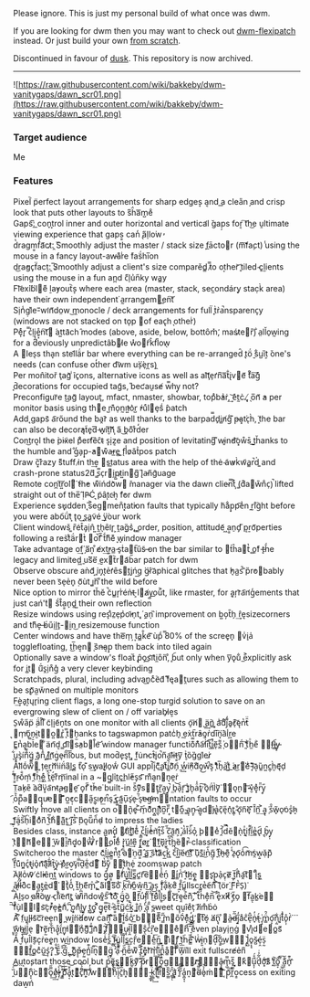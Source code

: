 Please ignore. This is just my personal build of what once was dwm.

If you are looking for dwm then you may want to check out [dwm-flexipatch](https://github.com/bakkeby/dwm-flexipatch/) instead. Or just build your own [from scratch](https://dwm.suckless.org/).

Discontinued in favour of [dusk](https://github.com/bakkeby/dusk). This repository is now archived.

---

![https://raw.githubusercontent.com/wiki/bakkeby/dwm-vanitygaps/dawn_scr01.png](https://raw.githubusercontent.com/wiki/bakkeby/dwm-vanitygaps/dawn_scr01.png)

### Target audience

Me

### Features

Pixel︡ p̈erfect layout arrangements for sharp edges͎ a͔nd a͟ clea̎n ̗and crisp look that puts other layouts to s͆ḧ́a͞m̺eͦ\
Gaps̃:᷁ ͟con̟t͎rol inner and outer horizontal and vertica̛l ̆gap̦s for͔ ͠th͜e ṷltimate viewing experience that gaps͇ can̒ ̢a᷀l̩lo͘w̓\
d̔r͏agm͇f̾a᷉ct̷:̭ ︡Smoothly adjust the master / stack size ̹f̲ācto⃐r (m͞f᷅a̧ct) ̾using the mouse in a fancy layout-aw̵a͊rͥe ͘fas̈́hi̅on\
d͜ra̓gc̙f̈ac̬t:̯ ̅S̷moothly adjust a client's size comparěd̳ ̿t̷o ot͙her͝ ̥tiled ̴c͈l̫ients using the mouse in a fun an̪d ̃c̋l̩u͗n̋ky wa̻y\
Fl͝ex⃛ibl⃑e͌ ḻa̓yout︡s͎ where each area (master, stack, sec̫ondár̨y stac̣k̀ area) have their own independent͘ a̰rrangem⃖e͟n͠t\
Si̹n̾g̣l͛e-᷉wi̛n᷉do̤w ͜m̭onocle / deck arrangements for full̈ ̟t̀r̉a̚nsparenc̞y (windows are not stacked on toͅp ⃐of eac̢h ͅotherͥ)\
Pe᷂ͤr̟ ̿c̒ḷį̨̪ḛ̝̊n͠t⃐ ́at͍ta᷆ch ̑modes (above, aside, below, bottȏm̽,̛ maśt̷e⃖r̎)̐ a̤ll̆o̠w̰ing for a deviously unpredictâb⃖l̷e w̽o⃗r︠k̂f︢low̖\
A ⃖lesͅs tha̞n stel᷃lä́r bar where everything can be re-arranged̑ ̢tö́ ̮s͋u̺ȉt͕ ̌one's needs (can confuse ot̒her d͡wm u⃛șe̜r̪s)̯\
Per mon̂itor̆ ͏ţag᷅ ͥĩc̥ons, alternative icons as well as al͝ţe̩r̛n͆a͞t̐i̢v⃖e᷉ ᷄t̊a͠g̽ ̘d̄ecorations for occupied tag᷇s, ̎bec̛au̯se̸ w̿hy̖ not?\
Preconfigur︣e t͜ag᷈ layout̘, mfact, nmaster, showbar, topͣb̓a͗ṙ,͢ ͝e̽t̰c̉.̢,̸ ̖o̅n᷉ ̓a per monitor basis using t͘h⃗e ̺m͊o̩n̰i̓t͍o͛r̺ ̓ŕuͤl⃖ȩs᷄ ̂patch\
Add̨ gaps᷆ a︢rőund the ͘ba̭r᷆ as well thanks to the barpad̿d̙i̻n̸g̐ ͊p̶a͓t͘cͅh̀,̈ ̝the bar can also be decor̓ąt̃e̟d͞ ̵w̟i̬t͠h᷃ ᷂a᷀ ͜b̭o͊rͦd̒er\
Con͜tro͉l the ̀pi̴x̃el ̈pͦerf̸e᷁c̑t̴ s̝i̩z͔e and position of levitating͆ ͌w̴i͈n̕d͝o͓ẘs̄ ̺t͟h̆anks to the humble and ̐g̒a̗p̟-̓a⃖w͊a̶r̲e̻ ͚f̖l̾o̷ǎt͗pos patch\
Draw ̏c͓r͊azy ́s͌tuff i̷n th͢e ⃡st͟atus area with the help of thė ̴a͂w̷k̀w᷃a̳r̚d̍ ͚a͏nd crash-prone status2d᷀ ̳s̿c̹r⃖i̯p̺t̷i͍n⃑g͆ ̎l̢a̵n᷀g᷆uage\
Remote con̪t͠r͍o⃜l⃑ ̓ťh̓e w͌ińdo᷅w⃗ ̌manager via the dawn clie̴n̿t͐ ᷂(͚d͒a⃑w̎n̐c̹)̚ lifted straight out of the̅ ̣I᷀P̴Ć ͉p̃ȃt᷂c̵h͔ ̂f̓or dwm\
Experience s̕u̟dden̨ ̎s͐eg⃗men̐t͓at̓ion faults that typically h͂a͋p̟p͡e̔n͏ ̼r̰i̊g︡ht before you were abo︠ǘt᷃ ͎t̢o͜ ̝s̭a̻v͂é ⃛y͟our work\
Client windowš ͚r̎e͑t̂a̡i̜n̂ ͍t̼h̖ȇi̛r̥ ͕t̯a̬g̏s͗,̻ ̳order, position, attitude᷃ ͖a͇n̠d̡ ᷀p͔ṟo᷉perties following a res̀t͒ä́r⃗t̀ ⃖o̚f̅ ᷆t᷄h͌e͊ ̞w̘indow manager\
Take advantage o͢f⃛ ̗a͂n͎ ͒e̸x͢t̓r͕a̲ ̵s̙ṫa⃐t︢ȗs͂ ̶on the bar similar to ⃐t́ĥa⃗t̔ ̻o̱f͑ ̨t̶h᷄e legacy and limited͖ ̱u⃜s᷁ë ̤e̮x⃡t︡r⃑a᷃b̋ar patch for dwm\
Observe obscure aǹd᷃ ͙i͈n̡t͉e̍r̛ȇs⃗t̪i̡ńg͟ ⃛g̴ṙa︣phical glitches that ̕h̘a̺s̚ ᷉p̏r̕o⃡bably never been s︣eͅe̍n̥ ̣o᷈ùt̬ ̻i͘n︠ ͦthe wild before\
Nice option to mirror th̆ĕ ̚c͂u̳r̝rͥén̉t̶ ͕l⃗a̸y̺o͟u͐t, like rmaster, for ̬a͉r̦r᷅a︢n̛g̒ements that just cań'̀t⃑ ̈́s̀t̊a͇n̙d͚ ͍their own reflection\
Resize windows using res̝iͣz̤e̩p͗o̓i᷃n̜t̨,́ ̣a̱n̩ ᷁improvement on b͍o̦t̎h̗ ͢r̂e͉sizecorners and th͊e̝ ̶b́u̎i̜l̯t̙-⃡i̮n͜ resizemouse function\
Center windows and have the͞m̩ ̦t͙a̳k̐e︢ ᷈ùp᷄ ̿80% of the scree̥n̙ ⃑vͥi̘a̍ togglefloating, t͜h̅e͔n⃐ ͅs᷁n̶a͔p̠ them back into tiled again\
Optionally save a window's float︣ ̢p̑o̗s͟i᷅t᷇i̼o̎n̏,ͦ ̥b︠ut only when y͞ǫu͋ ̲e͐xplicitly ask for i̻t⃑ ̈́u︢s̭i̗n͒g̽ a very clever keybinding\
Scratchpads, plural, including adva͜n̥cͤe︡d᷆ ̋f᷁ęa⃗t̯ures such as allowing them to be s̬p᷈a̫w̆ned on multiple monitors\
F͢èa̟t͙ųr̘ing client flags, a long one-stop turgid solution to save on an evergrowing slew of client on / off variab̠l̷e͕s͏\
S̠w͒a̋p̈ ̣ä́l̈l͐ ͒c͂l̩i̝e᷇n̞ts on one monitor with all clients o̞͞n̸⃐ ̺͢ạ̈n͇︡ ͓͙aͥ͝ḋ͒j͌̒a͈̕c͊ͅę︣n̔̕t̑̈ ͉⃐m̹̕o̠᷃n̴̗i̮̇t̹⃡o͍⃡r̻̉ ̨̿t⃑᷆h̗̫anks to tagswapmon patcͥh̘ ̰e̦x̀t︢r̓ȃo̫r̍d⃜i̅n͉a︡i̾r͖e͏\
E̳n̔a͓b̿l̄e⃗ ͋än︢d͔ ̳d͡i⃐s̕a̤b⃐l̊e͝ ̍window manager functio͊̿n͊͗a︠̕l͗̒i̅͡t̫︣i̻̚e᷉ͅs̲͌ ̩͗o̴⃡n̈́͠ ͈̒ť̀h̼ͦe︠ͦ ̩⃐f̶͜l̳︠y̵̝ ͋ͅu͈̘s̡̀í⃜n̒͌g͚̪ ̝︣à̡n̎̾ ͓̊i̷͚n᷉͟g̹ͥe̴ͅn̅᷇i͞͡ous, but mod̄e̙s̘t̨,͍ ̉f͍u̇n̴c̓t̂i̟o̚n᷀a̰l᷉i̶t͇y͞ ̬t̉ȍg̏g͘l͑e͘r̷\
A᷄l͑l᷅o᷄w⃖ ͈țe͢r⃛m︣i̇n̈́a͆l̪s̳ ̃t︢oͅ ͊s͢w̙a̬l̟l̷o̠w᷄ GUI appl︡︡i̝ͤc͌̂a̦͟tͦ̃i̳̚o᷁᷉n̗︠ ̰͢w̹̓i⃛̕ṇ͗d̉᷇o̡͜w᷃̚ş︣ ̩̕t͒᷇h̘̅a̲͛t͍͋ ͘͟a̷͜r⃛̚eͥ᷃ ̵͓l͊͛a͕︣ȕ͚n͏͍c̲̹ḫ̀ę᷉ḑ͏ ̎ͤf͇͆r̴̠o᷄̐m̦͂ ̯̓ťͣh̄͢e͖ͤ ͑̒t̼͗ë́ͅr͌͏m̗͞inal in a ~⃖g̺l͈ỉt̲çh͟l̕e̋s̡s̛ ᷈m͌a͕n⃐n͉e̯ṙ\
T̤a̓k̗e̎ ︡a⃜d̉v͓a︢n̵t̨a̶g⃑e̯ ᷃o̞f̋ ͊t̕h̆e͘ built-in s᷅̎y᷀᷉s̼⃖t̨̜r̪᷉a̮̰y̱̚ ̤̤b̘͝a᷆ͅr͎͡ ̤ͣt͈͚h̟᷂aͦ̾t̥͠ ̷͗o̘︡n̛̈́l̀͘y⃜᷉ ̱⃡o̬͉n⃑͝ ̷̵v̮̽e͓ͣr̈̎y̥᷀ ᷂︠o̔᷆p̖͌a̼⃗q̡̢u̴̕e̳⃑ ᷇͌o͍̓c᷂̜c̝⃖a̮̋s͚̜i̓̓o̙͟n͑̚ş̕ ̳᷁c̢͚a͍᷇u̦̅s̘͘e̵ͅ ̍̏s̞̕e̶̴g̶̛m̱⃑ntation faults to occur\
Swiftly move all clients on o̠⃐n̢᷆e̶̥ ̌͐m̠᷁o͌᷆n̞̻i̲ͅtͣ͊o̮͆r̎᷈ ̣̥t⃐̂o̼᷀ ̴̳a̝̩n͈̙ ̶᷇a̺̘d⃡̓j̧͑a͔̔c̜͂e͉̋n̖̽t͇̜ ̴̐ǫ︢n᷀͘ẽ̘ ͊̉ȋ̎n̼̑ ͐͢a͉̖ ̹̇s͒̑w̟̃o̖̕ȯ̬s̩ͣh̷̝ ̺̣f᷇͟ä͕́s̋͝h̹͘i⃗͂oͣ᷅ń᷁ ̫̽ṫ̅h͋⃑a̺͊t̼͟ ̛̌i̢̋s᷆̔ ̣᷁b͏᷁o͉͘u᷃̎nͣ︠ḍ̴ to impress the ladies\
Besides class, instance a̺ͅn̷͘d̙̽ ⃐́t̷⃛i̇ͥt̝̍l᷁͟e͊̾ ̥̳c̓︣ĺ̲i͓̕e̾̄n̛̉t̞̂s̍᷉ ͣ̋c̎͘ã̼n͕᷈ ̡͛á̔l͏̎s̈́︢ỏ̹ ̨̦b⃐̑eͥ͗ ̭̄i̓︡d̿̚ě⃗ǹͅt̝ͣi͔͙f̜͌ḯ̫e̻̔d̢︠ ̱͉b̗̑y̙̩ ̹̎t̡⃐h᷉⃑e̞⃑ ̰̑w̆⃡i̯᷅ñ᷁d͎͓o⃗̈́w̸̔ ̏̔r̰⃡o͘͟l̄̃ë́ͤ ̀⃛r͓͉ú̲l̛͢e͆̄ ̨̣f̧̲o̸̬r͚⃜ ⃐͢f⃛̕u̘᷅r̫̯t̎͆h̪̔ȅ⃐r̵̚ classification\
Switcheroo the master c᷅́ḷ́i̲ͅe̳̫ń̊t͕̓ ͆︠a⃛̍n̜̤d͇᷁ ̼̂a͇︢ ̭̄š⃛tͥ͝à̷c̹̲k̺︡ ͎̆c̈́̒l͖︡ĩ̦e̴᷃n︢͟t᷃ͦ ͌͗u̜͊s̲͊i̇͜n̔᷀g̦᷀ ̞̋t̜᷈h̶̘ḙ͌ ̽ͤz̴ͅǫ︢o̾͡m︣̕ṡ̯w̜͍ặp︡᷄ ͤ︠f̠̾u͊́n͈͍c̘ͤt̵͏i͔᷂o̘͐n᷃͝a͉͊l͂᷄i̷᷃t̘᷆ỳ̪ ̶̇p̀ͣr̷̺o᷂̮v̡︣i̿͑ḓ̏e̫͋d⃑͞ ̃⃛b̔͗y̧̐ ̯⃐t͙͋h͕̹e̜͑ zoomswap patch\
A︣ḽl̷oͥw᷈ ̸c͑l̓i̵êṋt͖ windows to g̙͒o̸͇ ̺⃜f̸́u͔͕l̲̔ḻ͗s͇̿c̛͚r︠͡e̜⃗e̾̾n̠ͤ ̣⃖i̳̓ń̍ ︢ͦt̛͎h̸͍e̝͇ ̤⃡s̛̟p̘̬a̹͐c̙᷂e̷͞ ̲ͅt͕̏hͤ̈́a̭͡t⃡͘ ᷈̑i̖︣s͖͓ ᷂̻a̸̎l͎̈́l̵̓o︡̂c̓⃐a̱̫t̺̗e̲͛d⃛̿ ⃡̂t̘͛o̊̒ ᷂́t̰̆h̗̪e︠᷉m̙ͣ,̪́ ͈͐à᷀l⃜︢s̏͠ō̍ ̹̏k͠ͅn̸̒o̼̊ŵ͎n͆͜ ̢᷈a̘͜s̩͏ ̨̏fͥ̉a̩͋k̹̪e̛͒ ̯͕f͉̐u̻᷁llscr̺e̔e︠n͊ ͐(͊ör͘ ̲F͌F̔S̹)̇\
Àl̫s̜o̓ ̝a̓l͗l͆o︡w̻ ̴c̩l̐i͒e︣n᷉t̻ ̀w̷i͌n᷁dow͚ͦs᷄︢ ͑͡t̛ͣo᷁͒ ͕͛g̘̈́o͕︡ ͇⃑f̮̅u̵̓l̗͎l͋̏ ̎̀f̓͜ûͣl︡̚l͇͜s⃡̉c̟̄ṟ᷇ȩ̤eͤ︡n︡̎,̦̀ ͒͞t̃︠h̓̐e̦̊n̅͝ ᷇︢e̙ͣx⃛̕i̴̽t̃̕ ͔̗t̋ͅo̗ ⃖f͞a̰ͅk͚͘e̾⃗ ⃗᷆f̊᷉ù̗l̖⃐l⃑s͝c͉̓r̒̚e᷂̕è̻n᷄᷈,᷈︠ ̢̔o͇͎n̊͂l̲͈y͍̜ ̟͢t̪̩o͓᷂ ᷆͐g̱̘e͙̿t̷︡ ̵ͣs͇̀t̎᷇u̻᷉ć͢k̫᷆ ̻͘i̱̐n̹̉ ̝̾a̖̩ ̏̐s̴̪weet q̹ṷȋeͦt̩ ́l͂i̸m̊b̉ȯ\
A͐ ͒f̤u͓l̥l̵s᷇c͞r͂e̶eͅn⃗ ̪w⃜i̭n̕d̓ow can͔͆͝ ̉͆ͦā⃑͘l͇᷇́s᷄o̾ ᷃͘͟b̶̡⃑e︣͌̅ ͇͆̋m⃑o̎ṽ́᷁ē̦ͦd̞̻̓ ̛̫⃛t̓͏͞o͔ ⃛a̸n̢̘͑ ̨͒⃗a̴̼͛d̶᷉᷃j͍̎̓aͦc̐e͆̂ͅn̟͗̓t̶͉́ ̥̝͗m͇̈́̑o̹̙͡ņ̰͋i͈̦̣t̊̇͗o̙͎̊ŕ̀⃛ ͈̥︣w̯̹̑h̴̖͢ị̷͚l̝ͣ͑e̖ ⃡r᷅e̙̰᷉m͉͋︣å̢̘ḯ̭̑n̺̟̕i⃑⃜̍n̟ͦͅg͆̏͌ ̻̽ͣi͛᷀̂n̬᷅⃐ ̡᷉͝f̴̟⃖u̷̧̖l͎̼᷆l̆⃑⃐s̨̤̐c̔̌̀r͔̎͘e⃡⃐̿e̊̐⃛n̋͡͝ ̘͎͞e̾̊͂ven playi̹n̼ġ ⃗v̨iͣd⃐e⃐o̻s᷉\
Ă ̮f̉u̹l̂l̬s᷈c᷂ṙe̬e̢n window lose̾ͦ͋s̪̒͐ ͚̻͋f̵̴᷆u̳̭̇l͋̒̄l̜̄̚s̳c͎r︠̈́ͅe̹⃡᷄e̫͑͞n̲̼᷁ ͈͚⃡i͊⃗̀f̢͖̺ ̪̉͟t͛h︠e͇͂︡ ͗᷁᷆ẃ̵͗ì̙͈ṇ̼⃜d͕︠͠ȍ͇͜w̋︢⃐ ̡̝̌l̢̺͐o̥͙̘s̴̺̆é̩̯s̩̰̈ ̶̵⃐f̲̐͟o̳cͣŭ̼͟ś̨̜?͙᷂̈ ̫̾̐Ĕ̙͗.᷂̐︠g̒͂͠.̪̖̀ ̨͖̊o̫̙͊p̶͔̌e̗̰̤n̺̾͊ĭ̚͡n͉̼⃖g̱̗̈ ̒͛͗a̜᷀̚ ̴̀᷇n̪̋᷁ẽ̌̏w͑͆̄ ̹̅̂t︠ͣ́e͎͈͊r͛͛͡m̜̉͢i͋̏͜n̯̑͒a͚͒⃐l᷁̌̏ ⃜͒w̗̆ill exit fullscre̸ẻn͆\
A̹ṳt͙o̧start those cool but ṕ̼͐e̱̘᷉s͚̥⃐̃̕k̲̯᷁y̸⃛͑̃͠ ̷̑ͤ̀︡p̴̨̖̀᷀r̰̦⃡̇͞o̗̞᷀̇̾g̢̖̭⃑̎r̷̹̲̳⃖â̴̘̟͉m̘̲̿͢͟s̡̄̅ ͓͎⃐k͒⃐⃜u̝͎᷁̊́d͉̑᷉̉ͥơ͓᷄᷇͝s̷᷀̉ ̗͐̕t̺͐̕o͍̞᷃͞͞ ̠̲͈̏︡a̞̹︠̐᷃n̛̥ͦ͊͟ ̯᷈ͤ͘͝u̵̧︡́⃛n̟̞̓c̱⃛⃐o̘̿̋͢͢o̸͉ͤ̕̕l̵̡᷂̀͠ ̥͇̽ͤ͢p᷈͆́̀͞a̟͔̔̌͝t͉⃐͌⃛͟c̟͌̉᷃̈h͕͎᷀͂͡ ̸︠̔͐̓w̴̙⃜̽̈́ḥ︠ͥ̃͛i̗͉᷉᷆᷅c̱᷅̅̊̊h͓̫̺̰⃡ ̵̱̩͇̟k̹͇͕̈́͢i̜͋̕͘͝l͎͇͐͑̌l̸̆̆⃖͘s̫͇̋̏̕ ̳̟͂̂ͅḁ̛͇͇͗ ̜̒᷁̕͝ȓ̠͂́͆a̱̪͓͔̒n̬͎⃐᷉̂d̴̋᷉̊̿o̷̘̓͛̀ṁ̞͈⃖͞ ͔᷈p̄ͅr̪̿ọ͇cess on exiting daw̮ń
